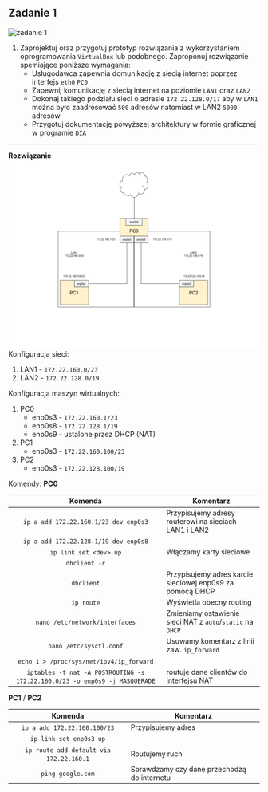 Zadanie 1
---------

![zadanie 1](zadanie-1.svg)

1. Zaprojektuj oraz przygotuj prototyp rozwiązania z wykorzystaniem oprogramowania ``VirtualBox`` lub podobnego. 
Zaproponuj rozwiązanie spełniające poniższe wymagania:
   * Usługodawca zapewnia domunikację z siecią internet poprzez interfejs ``eth0`` ``PC0``
   * Zapewnij komunikację z siecią internet na poziomie ``LAN1`` oraz ``LAN2``
   * Dokonaj takiego podziału sieci o adresie ``172.22.128.0/17`` aby w ``LAN1`` można było zaadresować ``500`` adresów natomiast w LAN2 ``5000`` adresów    
   * Przygotuj dokumentację powyższej architektury w formie graficznej w programie ``DIA``
 
---------
**Rozwiązanie**
![network image](network.png)
Konfiguracja sieci:
1. LAN1 - ``172.22.160.0/23``
2. LAN2 - ``172.22.128.0/19``

Konfiguracja maszyn wirtualnych:
1. PC0
    * enp0s3 - ``172.22.160.1/23``
    * enp0s8 - ``172.22.128.1/19``
    * enp0s9 - ustalone przez DHCP (NAT)
2. PC1
    * enp0s3 - ``172.22.160.100/23``
3. PC2
    * enp0s3 - ``172.22.128.100/19``
  
Komendy:
**PC0**

  | Komenda                                 | Komentarz                                                 |
  |:---------------------------------------:|-----------------------------------------------------------|
  | ``ip a add 172.22.160.1/23 dev enp0s3`` | Przypisujemy adresy routerowi na sieciach LAN1 i LAN2     |
  | ``ip a add 172.22.128.1/19 dev enp0s8`` |                                                           |
  | ``ip link set <dev> up``                | Włączamy karty sieciowe                                   | 
  | ``dhclient -r``                         |                                                           |
  | ``dhclient``                            | Przypisujemy adres karcie sieciowej enp0s9 za pomocą DHCP |
  | ``ip route``                            | Wyświetla obecny routing                                  |
  | ``nano /etc/network/interfaces``        | Zmieniamy ostawienie sieci NAT z ``auto``/``static`` na ``DHCP`` |
  | ``nano /etc/sysctl.conf``               | Usuwamy komentarz z linii zaw. ``ip_forward``             |
  | ``echo 1 > /proc/sys/net/ipv4/ip_forward`` | |
  | ``iptables -t nat -A POSTROUTING -s 172.22.160.0/23 -o enp0s9 -j MASQUERADE`` | routuje dane clientów do interfejsu NAT |
  
  
  
**PC1** / **PC2**

  | Komenda                                 | Komentarz                                                 |
  |:---------------------------------------:|-----------------------------------------------------------|
  | ``ip a add 172.22.160.100/23``          | Przypisujemy adres |
  | ``ip link set enp0s3 up``               | |
  | ``ip route add default via 172.22.160.1`` | Routujemy ruch |
  | ``ping google.com``                     | Sprawdzamy czy dane przechodzą do internetu |
